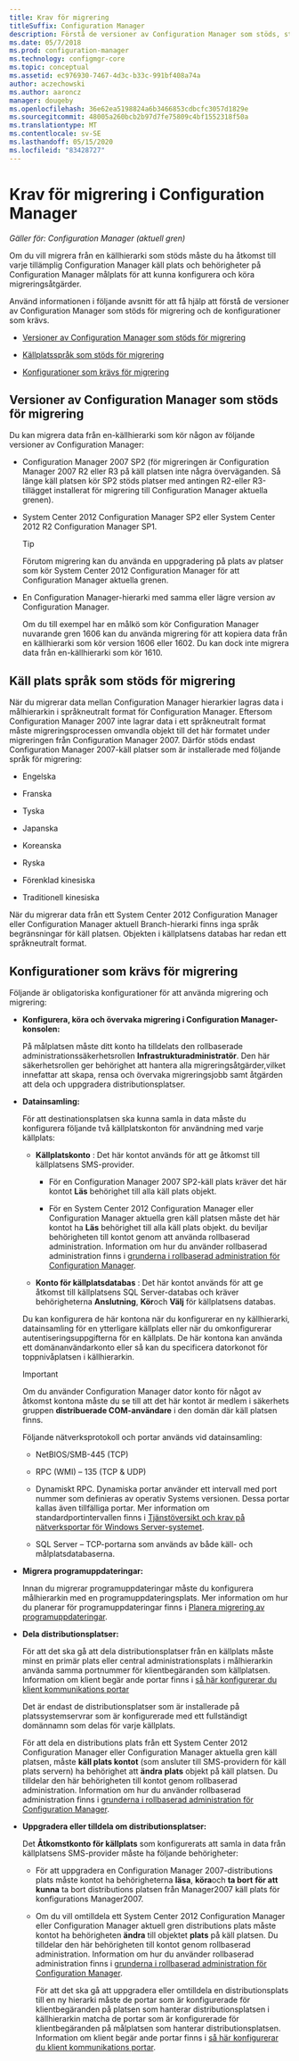 ```yaml
---
title: Krav för migrering
titleSuffix: Configuration Manager
description: Förstå de versioner av Configuration Manager som stöds, stöd för käll plats språk som stöds och konfigurationer som krävs för migrering.
ms.date: 05/7/2018
ms.prod: configuration-manager
ms.technology: configmgr-core
ms.topic: conceptual
ms.assetid: ec976930-7467-4d3c-b33c-991bf408a74a
author: aczechowski
ms.author: aaroncz
manager: dougeby
ms.openlocfilehash: 36e62ea5198824a6b3466853cdbcfc3057d1829e
ms.sourcegitcommit: 48005a260bcb2b97d7fe75809c4bf1552318f50a
ms.translationtype: MT
ms.contentlocale: sv-SE
ms.lasthandoff: 05/15/2020
ms.locfileid: "83428727"
---
```

# <a name="prerequisites-for-migration-in-configuration-manager"></a>Krav för migrering i Configuration Manager

*Gäller för: Configuration Manager (aktuell gren)*

Om du vill migrera från en källhierarki som stöds måste du ha åtkomst till varje tillämplig Configuration Manager käll plats och behörigheter på Configuration Manager målplats för att kunna konfigurera och köra migreringsåtgärder.  

 Använd informationen i följande avsnitt för att få hjälp att förstå de versioner av Configuration Manager som stöds för migrering och de konfigurationer som krävs.  

-   [Versioner av Configuration Manager som stöds för migrering](#BKMK_SupportedMigrationVersions)  

-   [Källplatsspråk som stöds för migrering](#BKMK_SorceSiteLanguage)  

-   [Konfigurationer som krävs för migrering](#BKMK_Required_Configurations)  

##  <a name="versions-of-configuration-manager-that-are-supported-for-migration"></a><a name="BKMK_SupportedMigrationVersions"></a>Versioner av Configuration Manager som stöds för migrering  
 Du kan migrera data från en-källhierarki som kör någon av följande versioner av Configuration Manager:  

- Configuration Manager 2007 SP2 (för migreringen är Configuration Manager 2007 R2 eller R3 på käll platsen inte några överväganden. Så länge käll platsen kör SP2 stöds platser med antingen R2-eller R3-tillägget installerat för migrering till Configuration Manager aktuella grenen).  

- System Center 2012 Configuration Manager SP2 eller System Center 2012 R2 Configuration Manager SP1.  

  > [!TIP]  
  >  Förutom migrering kan du använda en uppgradering på plats av platser som kör System Center 2012 Configuration Manager för att Configuration Manager aktuella grenen.  

- En Configuration Manager-hierarki med samma eller lägre version av Configuration Manager.  

  Om du till exempel har en målkö som kör Configuration Manager nuvarande gren 1606 kan du använda migrering för att kopiera data från en källhierarki som kör version 1606 eller 1602. Du kan dock inte migrera data från en-källhierarki som kör 1610.  


##  <a name="source-site-languages-that-are-supported-for-migration"></a><a name="BKMK_SorceSiteLanguage"></a>Käll plats språk som stöds för migrering  
 När du migrerar data mellan Configuration Manager hierarkier lagras data i målhierarkin i språkneutralt format för Configuration Manager. Eftersom Configuration Manager 2007 inte lagrar data i ett språkneutralt format måste migreringsprocessen omvandla objekt till det här formatet under migreringen från Configuration Manager 2007. Därför stöds endast Configuration Manager 2007-käll platser som är installerade med följande språk för migrering:  

-   Engelska  

-   Franska  

-   Tyska  

-   Japanska  

-   Koreanska  

-   Ryska  

-   Förenklad kinesiska  

-   Traditionell kinesiska  

När du migrerar data från ett System Center 2012 Configuration Manager eller Configuration Manager aktuell Branch-hierarki finns inga språk begränsningar för käll platsen. Objekten i källplatsens databas har redan ett språkneutralt format.  

##  <a name="required-configurations-for-migration"></a><a name="BKMK_Required_Configurations"></a>Konfigurationer som krävs för migrering  
Följande är obligatoriska konfigurationer för att använda migrering och migrering:  

- **Konfigurera, köra och övervaka migrering i Configuration Manager-konsolen:**  

   På målplatsen måste ditt konto ha tilldelats den rollbaserade administrationssäkerhetsrollen **Infrastrukturadministratör**. Den här säkerhetsrollen ger behörighet att hantera alla migreringsåtgärder,vilket innefattar att skapa, rensa och övervaka migreringsjobb samt åtgärden att dela och uppgradera distributionsplatser.  

- **Datainsamling:**  

   För att destinationsplatsen ska kunna samla in data måste du konfigurera följande två källplatskonton för användning med varje källplats:  

  -   **Källplatskonto** : Det här kontot används för att ge åtkomst till källplatsens SMS-provider.  

      -   För en Configuration Manager 2007 SP2-käll plats kräver det här kontot **Läs** behörighet till alla käll plats objekt.  

      -   För en System Center 2012 Configuration Manager eller Configuration Manager aktuella gren käll platsen måste det här kontot ha **Läs** behörighet till alla käll plats objekt. du beviljar behörigheten till kontot genom att använda rollbaserad administration. Information om hur du använder rollbaserad administration finns i [grunderna i rollbaserad administration för Configuration Manager](../../core/understand/fundamentals-of-role-based-administration.md).  

  -   **Konto för källplatsdatabas** : Det här kontot används för att ge åtkomst till källplatsens SQL Server-databas och kräver behörigheterna **Anslutning**, **Kör**och **Välj** för källplatsens databas.  

  Du kan konfigurera de här kontona när du konfigurerar en ny källhierarki, datainsamling för en ytterligare källplats eller när du omkonfigurerar autentiseringsuppgifterna för en källplats. De här kontona kan använda ett domänanvändarkonto eller så kan du specificera datorkonot för toppnivåplatsen i källhierarkin.  

  > [!IMPORTANT]  
  >  Om du använder Configuration Manager dator konto för något av åtkomst kontona måste du se till att det här kontot är medlem i säkerhets gruppen **distribuerade COM-användare** i den domän där käll platsen finns.  

  Följande nätverksprotokoll och portar används vid datainsamling:  

  - NetBIOS/SMB-445 (TCP)  

  - RPC (WMI) – 135 (TCP & UDP)  

  - Dynamiskt RPC. Dynamiska portar använder ett intervall med port nummer som definieras av operativ Systems versionen. Dessa portar kallas även tillfälliga portar. Mer information om standardportintervallen finns i [Tjänstöversikt och krav på nätverksportar för Windows Server-systemet](https://support.microsoft.com/help/832017/service-overview-and-network-port-requirements-for-windows).<!-- SCCMDocs#1053 -->

  - SQL Server – TCP-portarna som används av både käll- och målplatsdatabaserna.  

- **Migrera programuppdateringar:**  

   Innan du migrerar programuppdateringar måste du konfigurera målhierarkin med en programuppdateringsplats. Mer information om hur du planerar för programuppdateringar finns i [Planera migrering av programuppdateringar](../../core/migration/planning-for-the-migration-of-objects.md#Plan_migrate_Software_updates).  

- **Dela distributionsplatser:**  

   För att det ska gå att dela distributionsplatser från en källplats måste minst en primär plats eller central administrationsplats i målhierarkin använda samma portnummer för klientbegäranden som källplatsen. Information om klient begär ande portar finns i [så här konfigurerar du klient kommunikations portar](../../core/clients/deploy/configure-client-communication-ports.md)  

   Det är endast de distributionsplatser som är installerade på platssystemservrar som är konfigurerade med ett fullständigt domännamn som delas för varje källplats.  

   För att dela en distributions plats från ett System Center 2012 Configuration Manager eller Configuration Manager aktuella gren käll platsen, måste **käll plats kontot** (som ansluter till SMS-providern för käll plats servern) ha behörighet att **ändra** **plats** objekt på käll platsen. Du tilldelar den här behörigheten till kontot genom rollbaserad administration. Information om hur du använder rollbaserad administration finns i [grunderna i rollbaserad administration för Configuration Manager](../../core/understand/fundamentals-of-role-based-administration.md).  


- **Uppgradera eller tilldela om distributionsplatser:**  

   Det **Åtkomstkonto för källplats** som konfigurerats att samla in data från källplatsens SMS-provider måste ha följande behörigheter:  

  - För att uppgradera en Configuration Manager 2007-distributions plats måste kontot ha behörigheterna **läsa**, **köra**och **ta bort** **för att kunna** ta bort distributions platsen från Manager2007 käll plats för konfigurations Manager2007.  

  - Om du vill omtilldela ett System Center 2012 Configuration Manager eller Configuration Manager aktuell gren distributions plats måste kontot ha behörigheten **ändra** till objektet **plats** på käll platsen. Du tilldelar den här behörigheten till kontot genom rollbaserad administration. Information om hur du använder rollbaserad administration finns i [grunderna i rollbaserad administration för Configuration Manager](../../core/understand/fundamentals-of-role-based-administration.md).  

    För att det ska gå att uppgradera eller omtilldela en distributionsplats till en ny hierarki måste de portar som är konfigurerade för klientbegäranden på platsen som hanterar distributionsplatsen i källhierarkin matcha de portar som är konfigurerade för klientbegäranden på målplatsen som hanterar distributionsplatsen. Information om klient begär ande portar finns i [så här konfigurerar du klient kommunikations portar](../../core/clients/deploy/configure-client-communication-ports.md).  
